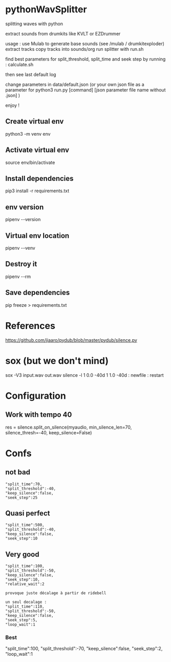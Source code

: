 # pythonWavSplitter
splitting waves with python

extract sounds from drumkits like KVLT or EZDrummer

usage :
use Mulab to generate base sounds (see /mulab / drumkitexploder)
extract tracks
copy tracks into sounds/org
run splitter with run.sh

find best parameters for split_threshold, split_time and seek step by running :
calculate.sh

then see last default log

change parameters in data/default.json (or your own json file as a parameter for python3 run.py [command] [json parameter file name without .json] )

enjoy !

## Create virtual env

python3 -m venv env

## Activate virtual env 

source env/bin/activate

## Install dependencies

pip3 install -r requirements.txt

## env version

pipenv --version

## Virtual env location

pipenv --venv

## Destroy it

pipenv --rm

## Save dependencies

pip freeze > requirements.txt

# References

https://github.com/jiaaro/pydub/blob/master/pydub/silence.py

# sox (but we don't mind)
sox -V3 input.wav out.wav silence -l 1 0.0 -40d 1 1.0 -40d  : newfile : restart

# Configuration

## Work with tempo 40
 res = silence.split_on_silence(myaudio, min_silence_len=70, silence_thresh=-40, keep_silence=False)

# Confs
## not bad
    "split_time":70,
    "split_threshold":-40,
    "keep_silence":false,
    "seek_step":25

## Quasi perfect
    "split_time":500,
    "split_threshold":-40,
    "keep_silence":false,
    "seek_step":10

## Very good
    "split_time":100,
    "split_threshold":-50,
    "keep_silence":false,
    "seek_step":10,
    "relative_wait":2

    provoque juste décalage à partir de ridebell

    un seul decalage :
    "split_time":110,
    "split_threshold":-50,
    "keep_silence":false,
    "seek_step":5,
    "loop_wait":1

### Best
   "split_time":100,
    "split_threshold":-70,
    "keep_silence":false,
    "seek_step":2,
    "loop_wait":1
